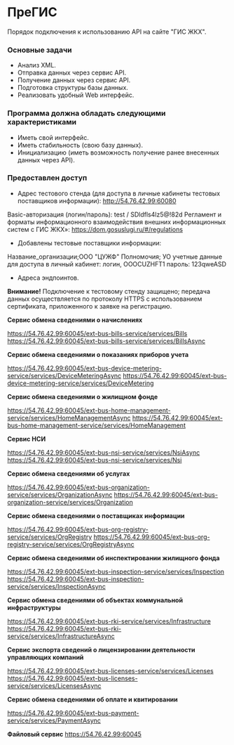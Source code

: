 # ПреГИС #

Порядок подключения к использованию API на сайте "ГИС ЖКХ".

### Основные задачи ###

* Анализ XML.
* Отправка данных через сервис API.
* Получение данных через сервис API.
* Подготовка структуры базы данных.
* Реализовать удобный Web интерфейс.

### Программа должна обладать следующими характеристиками ###
 
* Иметь свой интерфейс.
* Иметь стабильность (свою базу данных).
* Инициализацию (иметь возможность получение ранее внесенных данных через API).

### Предоставлен доступ ###

* Адрес тестового стенда (для доступа в личные кабинеты тестовых поставщиков информации): http://54.76.42.99:60080 

 Basic-авторизация (логин/пароль): test / SDldfls4lz5@!82d 
Регламент и форматы информационного взаимодействия внешних информационных систем с ГИС ЖКХ»: https://dom.gosuslugi.ru/#/regulations 

* Добавлены тестовые поставщики информации: 

Название_организации;ООО "ЦУЖФ"
Полномочия; УО
учетные данные для доступа в личный кабинет: логин, OOOCUZHFT1 пароль: 123qweASD 

*  Адреса эндпоинтов. 

**Внимание!** Подключение к тестовому стенду защищено; передача данных осуществляется по протоколу HTTPS с использованием сертификата, приложенного к заявке на регистрацию.


**Сервис обмена сведениями о начислениях**

https://54.76.42.99:60045/ext-bus-bills-service/services/Bills
https://54.76.42.99:60045/ext-bus-bills-service/services/BillsAsync

**Сервис обмена сведениями о показаниях приборов учета**

https://54.76.42.99:60045/ext-bus-device-metering-service/services/DeviceMeteringAsync
https://54.76.42.99:60045/ext-bus-device-metering-service/services/DeviceMetering

**Сервис обмена сведениями о жилищном фонде**

https://54.76.42.99:60045/ext-bus-home-management-service/services/HomeManagementAsync
https://54.76.42.99:60045/ext-bus-home-management-service/services/HomeManagement

**Сервис НСИ**

https://54.76.42.99:60045/ext-bus-nsi-service/services/NsiAsync
https://54.76.42.99:60045/ext-bus-nsi-service/services/Nsi

**Сервис обмена сведениями об услугах**

https://54.76.42.99:60045/ext-bus-organization-service/services/OrganizationAsync
https://54.76.42.99:60045/ext-bus-organization-service/services/Organization

**Сервис обмена сведениями о поставщиках информации**

https://54.76.42.99:60045/ext-bus-org-registry-service/services/OrgRegistry
https://54.76.42.99:60045/ext-bus-org-registry-service/services/OrgRegistryAsync

**Сервис обмена сведениями об инспектировании жилищного фонда**

https://54.76.42.99:60045/ext-bus-inspection-service/services/Inspection
https://54.76.42.99:60045/ext-bus-inspection-service/services/InspectionAsync

**Сервис обмена сведениями об объектах коммунальной инфраструктуры**

https://54.76.42.99:60045/ext-bus-rki-service/services/Infrastructure
https://54.76.42.99:60045/ext-bus-rki-service/services/InfrastructureAsync

**Сервис экспорта сведений о лицензировании деятельности управляющих компаний**

https://54.76.42.99:60045/ext-bus-licenses-service/services/Licenses
https://54.76.42.99:60045/ext-bus-licenses-service/services/LicensesAsync

**Сервис обмена сведениями об оплате и квитировании**

https://54.76.42.99:60045/ext-bus-payment-service/services/PaymentAsync

**Файловый сервис**	https://54.76.42.99:60045